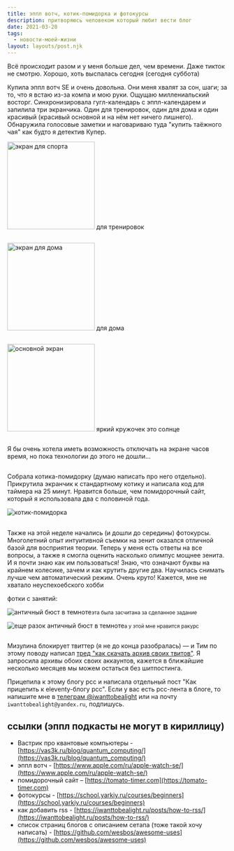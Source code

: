 ```yaml
---
title: эппл вотч, котик-помидорка и фотокурсы
description: притворяюсь человеком который любит вести блог
date: 2021-03-20
tags:
  - новости-моей-жизни
layout: layouts/post.njk
---
```


Всё происходит разом и у меня больше дел, чем времени. Даже тикток не смотрю. Хорошо, хоть выспалась сегодня (сегодня суббота)

Купила эппл вотч SE и очень довольна. Они меня хвалят за сон, шаги; за то, что я встаю из-за компа и мою руки. Ощущаю миллениальский восторг. Синхронизировала гугл-календарь с эппл-календарем и запилила три экранчика. Один для тренировок, один для дома и один красивый (красивый основной и на нём нет ничего лишнего). Обнаружила голосовые заметки и наговариваю туда "купить таёжного чая" как будто я детектив Купер.

<div>
<div style="display: inline-block;  margin-bottom: 2em;">
<img class="img-small" src="../../img/apple-watch-sport.jpg" alt="экран для спорта" width="200">
для тренировок
</div>
<div style="display: inline-block;  margin-bottom: 2em;">
<img class="img-small" src="../../img/apple-watch-home.jpg" alt="экран для дома" width="200">
для дома 
</div>
<div style="display: inline-block;  margin-bottom: 2em;">
<img class="img-small" src="../../img/apple-watch-base.jpg" alt="основной экран" width="200">
яркий кружочек это солнце
</div>
</div>
Я бы очень хотела иметь возможность отключать на экране часов время, но пока технологии до этого не дошли...

##

Собрала котика-помидорку (думаю написать про него отдельно). Прикрутила экранчик к стандартному котику и написала код для таймера на 25 минут. Нравится больше, чем помидорочный сайт, который я использовала два с половиной года.

![котик-помидорка](../../img/cat-tomato.jpg)

##

Также на этой неделе начались (и дошли до середины) фотокурсы. Многолетний опыт интуитивной съемки на зенит оказался отличной базой для восприятия теории. Теперь у меня есть ответы на все вопросы, а также я смогла оценить насколько олимпус мощнее зенита. И я почти знаю как им пользоваться! Знаю, что означают буквы на крайнем колесике, зачем и как крутить другие два. Научилась снимать лучше чем автоматический режим. Очень круто! Кажется, мне не хватало неуспехоебского хобби

фотки с занятий:

![античный бюст в темноте](../../img/photoclass-antiquity-2.jpg)<small>эта была засчитана за сделанное задание</small>

![еще разок античный бюст в темноте](../../img/photoclass-antiquity-1.jpg)<small>а у этой мне нравится ракурс</small>

##

Мизулина блокирует твиттер (я не до конца разобралась) — и Тим по этому поводу написал [тред "как скачать архив своих твитов"](https://twitter.com/marinintim/status/1372308304504979459). Я запросила архивы обоих своих аккаунтов, кажется в ближайшие несколько месяцев мы можем остаться без шитпостинга.

Прицепила к этому блогу рсс и написала отдельный пост "Как прицепить к eleventy-блогу рсс".
Если у вас есть рсс-лента в блоге, то напишите мне в [телеграм @iwanttobealight](https://t.me/iwanttobealight) или на почту `iwanttobealight@yandex.ru`, подпишусь.

## ссылки (эппл подкасты не могут в кириллицу)

- Вастрик про квантовые компьютеры - [https://vas3k.ru/blog/quantum_computing/](https://vas3k.ru/blog/quantum_computing/)
- эппл вотч - [https://www.apple.com/ru/apple-watch-se/](https://www.apple.com/ru/apple-watch-se/)
- помидорочный сайт – [https://tomato-timer.com](https://tomato-timer.com)
- фотокурсы - [https://school.yarkiy.ru/courses/beginners](https://school.yarkiy.ru/courses/beginners)
- как добавить rss - [https://iwanttobealight.ru/posts/how-to-rss/](https://iwanttobealight.ru/posts/how-to-rss/)
- список страниц блогов с описанием сетапа (тоже такой хочу написать) - [https://github.com/wesbos/awesome-uses](https://github.com/wesbos/awesome-uses)
